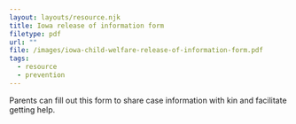 ```yaml
---
layout: layouts/resource.njk
title: Iowa release of information form
filetype: pdf
url: ""
file: /images/iowa-child-welfare-release-of-information-form.pdf
tags:
  - resource
  - prevention
---
```


Parents can fill out this form to share case information with kin and facilitate getting help.
